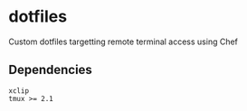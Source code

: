 # dotfiles

Custom dotfiles targetting remote terminal access using Chef

## Dependencies

```
xclip
tmux >= 2.1
```
